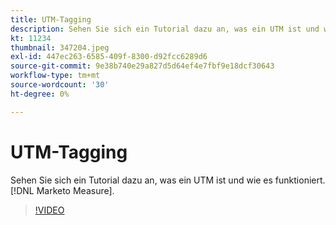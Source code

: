 ```yaml
---
title: UTM-Tagging
description: Sehen Sie sich ein Tutorial dazu an, was ein UTM ist und wie es funktioniert. [!DNL Marketo Measure].
kt: 11234
thumbnail: 347204.jpeg
exl-id: 447ec263-6585-409f-8300-d92fcc6289d6
source-git-commit: 9e38b740e29a827d5d64ef4e7fbf9e18dcf30643
workflow-type: tm+mt
source-wordcount: '30'
ht-degree: 0%

---
```


# UTM-Tagging

Sehen Sie sich ein Tutorial dazu an, was ein UTM ist und wie es funktioniert. [!DNL Marketo Measure].

>[!VIDEO](https://video.tv.adobe.com/v/347204/?quality=12&learn=on)

